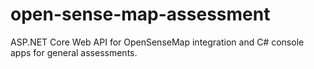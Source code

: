 # open-sense-map-assessment
ASP.NET Core Web API for OpenSenseMap integration and C# console apps for general assessments.

